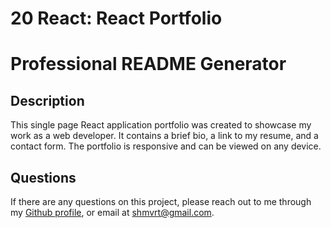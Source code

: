 # 20 React: React Portfolio

# Professional README Generator

  ## Description
  This single page React application portfolio was created to showcase my work as a web developer. It contains a brief bio, a link to my resume, and a contact form. The portfolio is responsive and can be viewed on any device.

  
  ## Questions
  If there are any questions on this project, please reach out to me through my [Github profile](https://github.com/DonCod3), or email at shmvrt@gmail.com.
